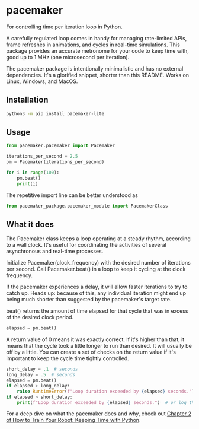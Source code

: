 # pacemaker
For controlling time per iteration loop in Python.

A carefully regulated loop comes in handy for managing rate-limited APIs,
frame refreshes in animations, and cycles in real-time simulations.
This package provides an accurate metronome for your code to keep time with,
good up to 1 MHz (one microsecond per iteration).

The pacemaker package is intentionally minimalistic and has no external dependencies.
It's a glorified snippet, shorter than this README.
Works on Linux, Windows, and MacOS.

## Installation

```bash
python3 -m pip install pacemaker-lite
```

## Usage

```python
from pacemaker.pacemaker import Pacemaker

iterations_per_second = 2.5
pm = Pacemaker(iterations_per_second)

for i in range(100):
    pm.beat()
    print(i)
```

The repetitive import line can be better understood as
```python
from pacemaker_package.pacemaker_module import PacemakerClass
```

## What it does

The Pacemaker class keeps a loop operating at a steady rhythm,
according to a wall clock. It's useful for coordinating the activities
of several asynchronous and real-time processes.

Initialize Pacemaker(clock_frequency) with the desired number of iterations per second.
Call Pacemaker.beat() in a loop to keep it cycling
at the clock frequency.

If the pacemaker experiences a delay, it will allow faster iterations to try
to catch up. Heads up: because of this, any individual iteration might end up being much
shorter than suggested by the pacemaker's target rate.


beat() returns the amount of time elapsed for that cycle that was
in excess of the desired clock period.
```python
elapsed = pm.beat()
```
A return value of 0 means it
was exactly correct. If it's higher than that, it means that the
cycle took a little longer to run than desired.
It will usually be off by a little. You can create a
set of checks on the return value if it's important to keep the cycle
time tightly controlled.
```python
short_delay = .1  # seconds
long_delay = .5  # seconds
elapsed = pm.beat()
if elapsed > long_delay:
    raise RuntimeError(f"Loop duration exceeded by {elapsed} seconds.")
if elapsed > short_delay:
    print(f"Loop duration exceeded by {elapsed} seconds.")  # or log this
```

For a deep dive on what the pacemaker does and why, check out
[Chapter 2 of How to Train Your Robot: Keeping Time with Python](https://brandonrohrer.com/httyr2pdf).
